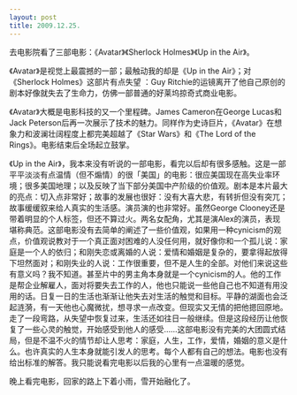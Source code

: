 ```yaml
---
layout: post
title: 2009.12.25.
---
```


去电影院看了三部电影：《Avatar》《Sherlock Holmes》《Up in the Air》。

《Avatar》是视觉上最震撼的一部；最触动我的却是《Up in the Air》；对《Sherlock Holmes》这部片有点失望 ：Guy Ritchie的运镜离开了他自己原创的剧本好像就失去了生命力，仿佛一部普通的好莱坞掠奇式商业电影。

《Avatar》大概是电影科技的又一个里程碑。James Cameron在George Lucas和Jack Peterson后再一次展示了技术的魅力。同样作为史诗巨片，《Avatar》在想象力和波澜壮阔程度上都完美超越了《Star Wars》和《The Lord of the Rings》。电影结束后全场起立鼓掌。

《Up in the Air》，我本来没有听说的一部电影，看完以后却有很多感触。这是一部平平淡淡有点温情（但不煽情）的很「美国」的电影：很应美国现在高失业率环境；很多美国地理；以及反映了当下部分美国中产阶级的价值观。剧本是本片最大的亮点：切入点非常好；故事的发展也很好：没有大喜大悲，有转折但没有突兀；故事缓缓叙来给人真实的生活感。演员演的也非常好。虽然George Clooney还是带着明显的个人标签，但还不算过火。两名女配角，尤其是演Alex的演员，表现堪称典范。这部电影没有去简单的阐述了一些价值观，如果用一种cynicism的观点，价值观说教对于一个真正面对困难的人没任何用，就好像你和一个孤儿说：家庭是一个人的依归；和刚失恋或离婚的人说：爱情和婚姻是复杂的，要拿得起放得下坦然面对；和刚失业的人说：工作很重要，但不是人生的全部。对他们来说这些有意义吗？我不知道。甚至片中的男主角本身就是一个cynicism的人。他的工作是帮企业解雇人，面对将要失去工作的人，他也只能说一些他自己也不知道有用没用的话。日复一日的生活也渐渐让他失去对生活的触觉和目标。平静的湖面也会泛起涟漪，有一天他也心魔微扰，想寻求一点改变。但现实又无情的把他摁回原地。走了一段弯路，从失望中恢复过来，生活还如往日一般继续。但是这段经历让他恢复了一些心灵的触觉，开始感受到他人的感受……这部电影没有完美的大团圆式结局，但是不温不火的情节却让人思考：家庭，人生，工作，爱情，婚姻的意义是什么。也许真实的人生本身就能引发人的思考。每个人都有自己的想法。电影也没有给出标准的解答。我只能说看完电影以后我的心里有一点温暖的感觉。

晚上看完电影，回家的路上下着小雨，雪开始融化了。